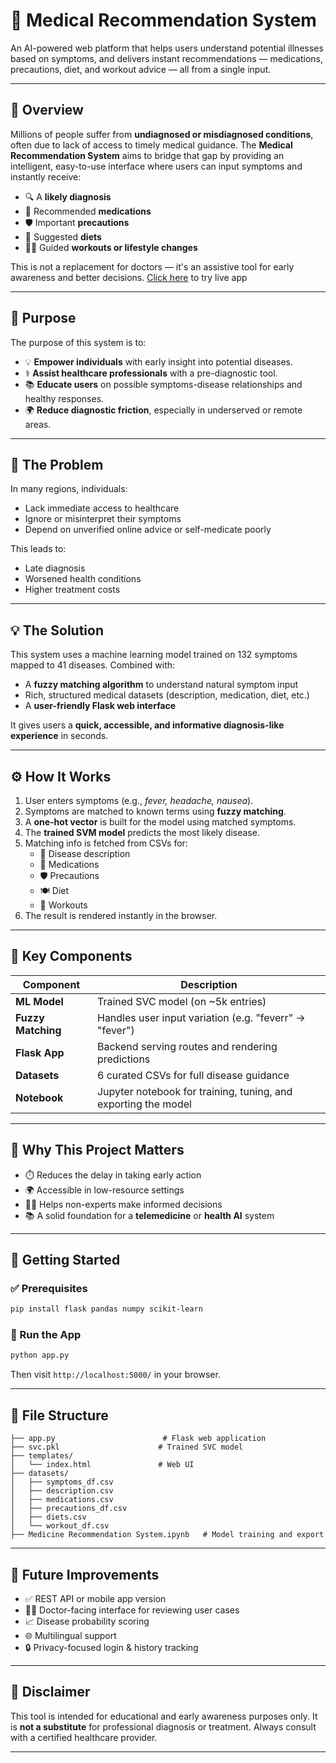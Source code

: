 # 🧠 Medical Recommendation System

An AI-powered web platform that helps users understand potential illnesses based on symptoms, and delivers instant recommendations — medications, precautions, diet, and workout advice — all from a single input.

---

## 📌 Overview

Millions of people suffer from **undiagnosed or misdiagnosed conditions**, often due to lack of access to timely medical guidance. The **Medical Recommendation System** aims to bridge that gap by providing an intelligent, easy-to-use interface where users can input symptoms and instantly receive:

- 🔍 A **likely diagnosis**
- 💊 Recommended **medications**
- 🛡️ Important **precautions**
- 🍲 Suggested **diets**
- 🏃‍♂️ Guided **workouts or lifestyle changes**

This is not a replacement for doctors — it's an assistive tool for early awareness and better decisions. [Click here](http://medrecommnsystem-env.eba-deq5y2eb.us-east-1.elasticbeanstalk.com/predict) to try live app


---

## 🎯 Purpose

The purpose of this system is to:
- 💡 **Empower individuals** with early insight into potential diseases.
- ⚕️ **Assist healthcare professionals** with a pre-diagnostic tool.
- 📚 **Educate users** on possible symptoms-disease relationships and healthy responses.
- 🌍 **Reduce diagnostic friction**, especially in underserved or remote areas.

---

## 🚨 The Problem

In many regions, individuals:
- Lack immediate access to healthcare
- Ignore or misinterpret their symptoms
- Depend on unverified online advice or self-medicate poorly

This leads to:
- Late diagnosis
- Worsened health conditions
- Higher treatment costs

---

## 💡 The Solution

This system uses a machine learning model trained on 132 symptoms mapped to 41 diseases. Combined with:
- A **fuzzy matching algorithm** to understand natural symptom input
- Rich, structured medical datasets (description, medication, diet, etc.)
- A **user-friendly Flask web interface**

It gives users a **quick, accessible, and informative diagnosis-like experience** in seconds.

---

## ⚙️ How It Works

1. User enters symptoms (e.g., _fever, headache, nausea_).
2. Symptoms are matched to known terms using **fuzzy matching**.
3. A **one-hot vector** is built for the model using matched symptoms.
4. The **trained SVM model** predicts the most likely disease.
5. Matching info is fetched from CSVs for:
   - 🔬 Disease description
   - 💊 Medications
   - 🛡️ Precautions
   - 🍽️ Diet
   - 🏃 Workouts
6. The result is rendered instantly in the browser.

---

## 🧪 Key Components

| Component       | Description |
|----------------|-------------|
| **ML Model**    | Trained SVC model (on ~5k entries) |
| **Fuzzy Matching** | Handles user input variation (e.g. "feverr" → "fever") |
| **Flask App**   | Backend serving routes and rendering predictions |
| **Datasets**    | 6 curated CSVs for full disease guidance |
| **Notebook**    | Jupyter notebook for training, tuning, and exporting the model |

---

## 🌟 Why This Project Matters

- ⏱️ Reduces the delay in taking early action
- 🌍 Accessible in low-resource settings
- 👩‍⚕️ Helps non-experts make informed decisions
- 📚 A solid foundation for a **telemedicine** or **health AI** system

---

## 🚀 Getting Started

### ✅ Prerequisites
```bash
pip install flask pandas numpy scikit-learn
```

### 🔧 Run the App
```bash
python app.py
```
Then visit `http://localhost:5000/` in your browser.

---

## 🧩 File Structure
```
├── app.py                        # Flask web application
├── svc.pkl                      # Trained SVC model
├── templates/
│   └── index.html               # Web UI
├── datasets/
│   ├── symptoms_df.csv
│   ├── description.csv
│   ├── medications.csv
│   ├── precautions_df.csv
│   ├── diets.csv
│   └── workout_df.csv
├── Medicine Recommendation System.ipynb   # Model training and export
```

---

## 🚀 Future Improvements

- ✅ REST API or mobile app version
- 🧑‍⚕️ Doctor-facing interface for reviewing user cases
- 📈 Disease probability scoring
- 🌐 Multilingual support
- 🔒 Privacy-focused login & history tracking

---

## 📄 Disclaimer

This tool is intended for educational and early awareness purposes only. It is **not a substitute** for professional diagnosis or treatment. Always consult with a certified healthcare provider.

---

